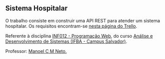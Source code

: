 ## Sistema Hospitalar

O trabalho consiste em construir uma API REST para atender um sistema hospitalar. Os requisitos encontram-se [nesta página do Trello](https://trello.com/b/z6GdAVZd/trabalho-pweb-2023-1).

Referente à disciplina [INF012 - Programação Web](https://ads.ifba.edu.br/INF012), do curso [Análise e Desenvolvimento de Sistemas (IFBA - Campus Salvador)](https://ads.ifba.edu.br/Apresenta%C3%A7%C3%A3o).

Professor: [Manoel C M Neto.](https://github.com/manoelnetom)